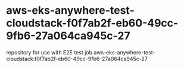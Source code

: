 # aws-eks-anywhere-test-cloudstack-f0f7ab2f-eb60-49cc-9fb6-27a064ca945c-27
repository for use with E2E test job aws-eks-anywhere-test-cloudstack:f0f7ab2f-eb60-49cc-9fb6-27a064ca945c-27
